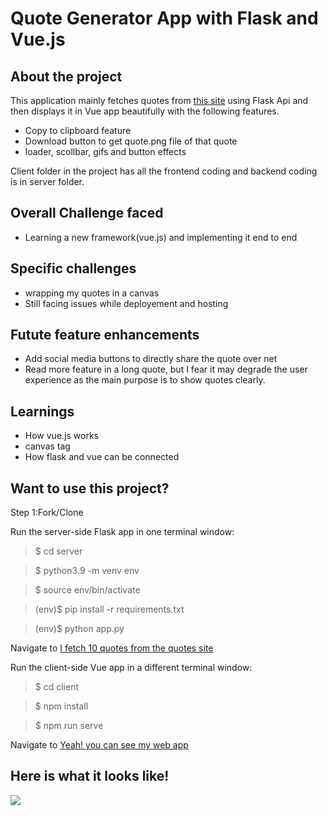 Quote Generator App with Flask and Vue.js
=====

About the project
----
This application mainly fetches quotes from [this site](http://www.quotationspage.com/random.php) using Flask Api and then displays it in Vue app beautifully with the following features. 

- Copy to clipboard feature
- Download button to get quote.png file of that quote
- loader, scollbar, gifs and button effects

Client folder in the project has all the frontend coding and backend coding is in server folder.

Overall Challenge faced
--

- Learning a new framework(vue.js) and implementing it end to end


Specific challenges
--

- wrapping my quotes in a canvas
- Still facing issues while deployement and hosting

Futute feature enhancements
-----

- Add social media buttons to directly share the quote over net
- Read more feature in a long quote, but I fear it may degrade the user experience as the main purpose is to show quotes clearly.


Learnings
----

- How vue.js works
- canvas tag
- How flask and vue can be connected

Want to use this project?
-----

Step 1:Fork/Clone

Run the server-side Flask app in one terminal window:

> $ cd server

> $ python3.9 -m venv env

> $ source env/bin/activate

> (env)$ pip install -r requirements.txt

> (env)$ python app.py

Navigate to [I fetch 10 quotes from the quotes site](http://localhost:5000/quote/random)


Run the client-side Vue app in a different terminal window:

> $ cd client

> $ npm install

> $ npm run serve

Navigate to [Yeah! you can see my web app](http://localhost:8080)

Here is what it looks like!
-----
![](project.gif)

